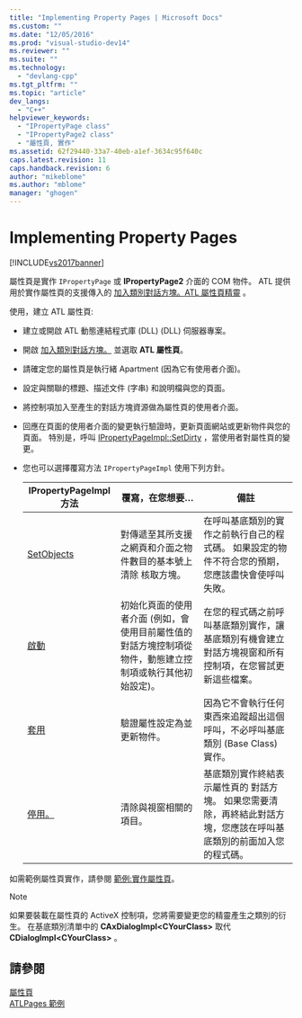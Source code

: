 ```yaml
---
title: "Implementing Property Pages | Microsoft Docs"
ms.custom: ""
ms.date: "12/05/2016"
ms.prod: "visual-studio-dev14"
ms.reviewer: ""
ms.suite: ""
ms.technology: 
  - "devlang-cpp"
ms.tgt_pltfrm: ""
ms.topic: "article"
dev_langs: 
  - "C++"
helpviewer_keywords: 
  - "IPropertyPage class"
  - "IPropertyPage2 class"
  - "屬性頁, 實作"
ms.assetid: 62f29440-33a7-40eb-a1ef-3634c95f640c
caps.latest.revision: 11
caps.handback.revision: 6
author: "mikeblome"
ms.author: "mblome"
manager: "ghogen"
---
```

# Implementing Property Pages
[!INCLUDE[vs2017banner](../assembler/inline/includes/vs2017banner.md)]

屬性頁是實作 `IPropertyPage` 或 **IPropertyPage2** 介面的 COM 物件。  ATL 提供用於實作屬性頁的支援傳入的 [加入類別對話方塊。](../ide/add-class-dialog-box.md)[ATL 屬性頁精靈](../atl/reference/atl-property-page-wizard.md) 。  
  
 使用，建立 ATL 屬性頁:  
  
-   建立或開啟 ATL 動態連結程式庫 \(DLL\) \(DLL\) 伺服器專案。  
  
-   開啟 [加入類別對話方塊。](../ide/add-class-dialog-box.md) 並選取 **ATL 屬性頁**。  
  
-   請確定您的屬性頁是執行緒 Apartment \(因為它有使用者介面\)。  
  
-   設定與關聯的標題、描述文件 \(字串\) 和說明檔與您的頁面。  
  
-   將控制項加入至產生的對話方塊資源做為屬性頁的使用者介面。  
  
-   回應在頁面的使用者介面的變更執行驗證時，更新頁面網站或更新物件與您的頁面。  特別是，呼叫 [IPropertyPageImpl::SetDirty](../Topic/IPropertyPageImpl::SetDirty.md) ，當使用者對屬性頁的變更。  
  
-   您也可以選擇覆寫方法 `IPropertyPageImpl` 使用下列方針。  
  
    |IPropertyPageImpl 方法|覆寫，在您想要…|備註|  
    |--------------------------|--------------|--------|  
    |[SetObjects](../Topic/IPropertyPageImpl::SetObjects.md)|對傳遞至其所支援之網頁和介面之物件數目的基本號上清除  核取方塊。|在呼叫基底類別的實作之前執行自己的程式碼。  如果設定的物件不符合您的預期，您應該盡快會使呼叫失敗。|  
    |[啟動](../Topic/IPropertyPageImpl::Activate.md)|初始化頁面的使用者介面 \(例如，會使用目前屬性值的對話方塊控制項從物件，動態建立控制項或執行其他初始設定\)。|在您的程式碼之前呼叫基底類別實作，讓基底類別有機會建立對話方塊視窗和所有控制項，在您嘗試更新這些檔案。|  
    |[套用](../Topic/IPropertyPageImpl::Apply.md)|驗證屬性設定為並更新物件。|因為它不會執行任何東西來追蹤超出這個呼叫，不必呼叫基底類別 \(Base Class\) 實作。|  
    |[停用。](../Topic/IPropertyPageImpl::Deactivate.md)|清除與視窗相關的項目。|基底類別實作終結表示屬性頁的  對話方塊。  如果您需要清除，再終結此對話方塊，您應該在呼叫基底類別的前面加入您的程式碼。|  
  
 如需範例屬性頁實作，請參閱 [範例:實作屬性頁](../atl/example-implementing-a-property-page.md)。  
  
> [!NOTE]
>  如果要裝載在屬性頁的 ActiveX 控制項，您將需要變更您的精靈產生之類別的衍生。  在基底類別清單中的 **CAxDialogImpl\<CYourClass\>** 取代 **CDialogImpl\<CYourClass\>** 。  
  
## 請參閱  
 [屬性頁](../atl/atl-com-property-pages.md)   
 [ATLPages 範例](../top/visual-cpp-samples.md)